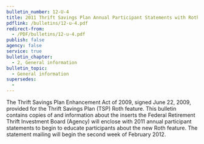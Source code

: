 ```yaml
---
bulletin_number: 12-U-4
title: 2011 Thrift Savings Plan Annual Participant Statements with Roth Introductory Information Enclosed
pdflink: /bulletins/12-u-4.pdf
redirect-from:
  - /PDF/bulletins/12-u-4.pdf
publish: false
agency: false
service: true
bulletin_chapter:
  - 2, General information
bulletin_topic:
  - General information
supersedes:
  -
---
```


The Thrift Savings Plan Enhancement Act of 2009, signed June 22, 2009, provided for the Thrift Savings Plan (TSP) Roth feature. This bulletin contains copies of and information about the inserts the Federal Retirement Thrift Investment Board (Agency) will enclose with 2011 annual participant statements to begin to educate participants about the new Roth feature. The statement mailing will begin the second week of February 2012.

